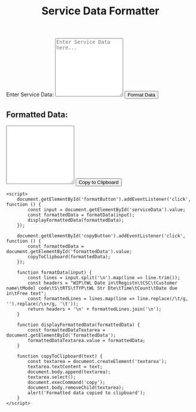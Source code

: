 <!DOCTYPE html>
<html lang="en">
<head>
    <meta charset="UTF-8">
    <meta name="viewport" content="width=device-width, initial-scale=1.0">
    <title>Service Data Formatter</title>
    <style>
        /* Your styles here */
    </style>
</head>
<body>
    <header>
        <h1>Service Data Formatter</h1>
    </header>
    <div class="container">
        <label for="serviceData">Enter Service Data:</label>
        <textarea id="serviceData" rows="10" placeholder="Enter Service Data here..."></textarea>
        <button id="formatButton">Format Data</button>
        <h2>Formatted Data:</h2>
        <textarea id="formattedData" rows="10" readonly></textarea>
        <button id="copyButton">Copy to Clipboard</button>
    </div>

    <script>
        document.getElementById('formatButton').addEventListener('click', function () {
            const input = document.getElementById('serviceData').value;
            const formattedData = formatData(input);
            displayFormattedData(formattedData);
        });

        document.getElementById('copyButton').addEventListener('click', function () {
            const formattedData = document.getElementById('formattedData').value;
            copyToClipboard(formattedData);
        });

        function formatData(input) {
            const lines = input.split('\n').map(line => line.trim());
            const headers = "WIP\tWL Date in\tRegistn\tCSC\tCustomer name\tModel code\tS\tRTS\tTYP\tWL Str Dte\tTime\tCount\tDate due in\tFree text";
            const formattedLines = lines.map(line => line.replace(/\t/g, '').replace(/\s+/g, '\t'));
            return headers + '\n' + formattedLines.join('\n');
        }

        function displayFormattedData(formattedData) {
            const formattedDataTextarea = document.getElementById('formattedData');
            formattedDataTextarea.value = formattedData;
        }

        function copyToClipboard(text) {
            const textarea = document.createElement('textarea');
            textarea.textContent = text;
            document.body.append(textarea);
            textarea.select();
            document.execCommand('copy');
            document.body.removeChild(textarea);
            alert('Formatted data copied to clipboard');
        }
    </script>
</body>
</html>
